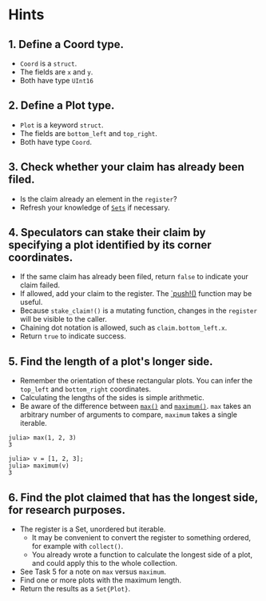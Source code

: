 # Hints

## 1. Define a Coord type.

- `Coord` is a `struct`.
- The fields are `x` and `y`.
- Both have type `UInt16`

## 2. Define a Plot type.

- `Plot` is a keyword `struct`.
- The fields are `bottom_left` and `top_right`.
- Both have type `Coord`.

## 3. Check whether your claim has already been filed.

- Is the claim already an element in the `register`?
- Refresh your knowledge of [`Sets`][sets] if necessary.

## 4. Speculators can stake their claim by specifying a plot identified by its corner coordinates.

- If the same claim has already been filed, return `false` to indicate your claim failed.
- If allowed, add your claim to the register. The [`push!()][push] function may be useful.
- Because `stake_claim!()` is a mutating function, changes in the `register` will be visible to the caller.
- Chaining dot notation is allowed, such as `claim.bottom_left.x`.
- Return `true` to indicate success.

## 5. Find the length of a plot's longer side.

- Remember the orientation of these rectangular plots. You can infer the `top_left` and `bottom_right` coordinates.
- Calculating the lengths of the sides is simple arithmetic.
- Be aware of the difference between [`max()`][max] and [`maximum()`][maximum]. `max` takes an arbitrary number of arguments to compare, `maximum` takes a single iterable.

```julia-repl
julia> max(1, 2, 3)
3

julia> v = [1, 2, 3];
julia> maximum(v)
3
```

## 6. Find the plot claimed that has the longest side, for research purposes.

- The register is a Set, unordered but iterable.
  - It may be convenient to convert the register to something ordered, for example with `collect()`.
  - You already wrote a function to calculate the longest side of a plot, and could apply this to the whole collection.
- See Task 5 for a note on `max` versus `maximum`.
- Find one or more plots with the maximum length.
- Return the results as a `Set{Plot}`.


[push]: https://docs.julialang.org/en/v1/base/collections/#Base.push!
[max]: https://docs.julialang.org/en/v1/base/math/#Base.max
[maximum]: https://docs.julialang.org/en/v1/base/collections/#Base.maximum
[sets]: https://exercism.org/tracks/julia/concepts/sets
